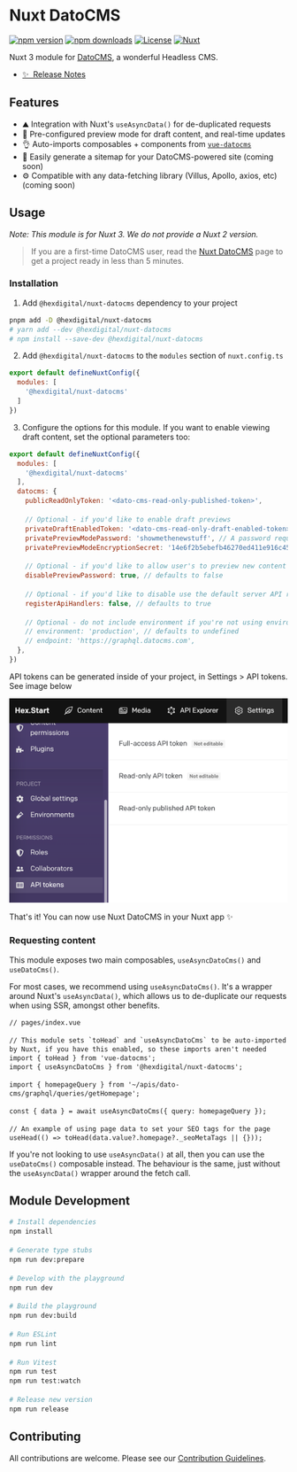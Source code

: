 # Nuxt DatoCMS

[![npm version][npm-version-src]][npm-version-href]
[![npm downloads][npm-downloads-src]][npm-downloads-href]
[![License][license-src]][license-href]
[![Nuxt][nuxt-src]][nuxt-href]

Nuxt 3 module for [DatoCMS](https://datocms.com/), a wonderful Headless CMS.

- [✨ &nbsp;Release Notes](/CHANGELOG.md)
<!-- - [🏀 Online playground](https://stackblitz.com/github/hex-digital/nuxt-datocms?file=playground%2Fapp.vue) -->
<!-- - [📖 &nbsp;Documentation](https://example.com) -->

## Features

- ⛰ Integration with Nuxt's `useAsyncData()` for de-duplicated requests
- 🌲 Pre-configured preview mode for draft content, and real-time updates
- 👌 Auto-imports composables + components from [`vue-datocms`](https://github.com/datocms/vue-datocms)
- 🧭 Easily generate a sitemap for your DatoCMS-powered site (coming soon)
- ⚙️ Compatible with any data-fetching library (Villus, Apollo, axios, etc) (coming soon)

## Usage

_Note: This module is for Nuxt 3. We do not provide a Nuxt 2 version._

> If you are a first-time DatoCMS user, read the [Nuxt DatoCMS](https://www.datocms.com/cms/nuxtjs-cms) page 
> to get a project ready in less than 5 minutes.

### Installation

1. Add `@hexdigital/nuxt-datocms` dependency to your project

```bash
pnpm add -D @hexdigital/nuxt-datocms
# yarn add --dev @hexdigital/nuxt-datocms
# npm install --save-dev @hexdigital/nuxt-datocms
```

2. Add `@hexdigital/nuxt-datocms` to the `modules` section of `nuxt.config.ts`

```js
export default defineNuxtConfig({
  modules: [
    '@hexdigital/nuxt-datocms'
  ]
})
```

3. Configure the options for this module. If you want to enable viewing draft content, set the optional parameters too:

```js
export default defineNuxtConfig({
  modules: [
    '@hexdigital/nuxt-datocms'
  ],
  datocms: {
    publicReadOnlyToken: '<dato-cms-read-only-published-token>',

    // Optional - if you'd like to enable draft previews
    privateDraftEnabledToken: '<dato-cms-read-only-draft-enabled-token>',
    privatePreviewModePassword: 'showmethenewstuff', // A password required to enable draft previews
    privatePreviewModeEncryptionSecret: '14e6f2b5ebefb46270ed411e916c452a377c70f5d548cb6b672ec40d7e1ab8ef', // A hash that is stored on the User's device once draft is enabled, to prove it's legitimate. Change this to turn-off all currently active draft previews

    // Optional - if you'd like to allow user's to preview new content without needing to enter a password (beta documentation that's open for feedback, for example).
    disablePreviewPassword: true, // defaults to false
    
    // Optional - if you'd like to disable use the default server API routes for draft preview
    registerApiHandlers: false, // defaults to true
    
    // Optional - do not include environment if you're not using environments, and usually no need to include endpoint either
    // environment: 'production', // defaults to undefined
    // endpoint: 'https://graphql.datocms.com',
  },
})
```

API tokens can be generated inside of your project, in Settings > API tokens. See image below

![img.png](img.png)

That's it! You can now use Nuxt DatoCMS in your Nuxt app ✨

### Requesting content

This module exposes two main composables, `useAsyncDatoCms()` and `useDatoCms()`.

For most cases, we recommend using `useAsyncDatoCms()`. It's a wrapper around Nuxt's `useAsyncData()`, which allows
us to de-duplicate our requests when using SSR, amongst other benefits.

```
// pages/index.vue

// This module sets `toHead` and `useAsyncDatoCms` to be auto-imported by Nuxt, if you have this enabled, so these imports aren't needed
import { toHead } from 'vue-datocms';
import { useAsyncDatoCms } from '@hexdigital/nuxt-datocms';

import { homepageQuery } from '~/apis/dato-cms/graphql/queries/getHomepage';

const { data } = await useAsyncDatoCms({ query: homepageQuery });

// An example of using page data to set your SEO tags for the page
useHead(() => toHead(data.value?.homepage?._seoMetaTags || {}));
```

If you're not looking to use `useAsyncData()` at all, then you can use the `useDatoCms()` composable instead. The
behaviour is the same, just without the `useAsyncData()` wrapper around the fetch call.

## Module Development

```bash
# Install dependencies
npm install

# Generate type stubs
npm run dev:prepare

# Develop with the playground
npm run dev

# Build the playground
npm run dev:build

# Run ESLint
npm run lint

# Run Vitest
npm run test
npm run test:watch

# Release new version
npm run release
```

## Contributing

All contributions are welcome. Please see our [Contribution Guidelines](./CONTRIBUTING.md).

<!-- Badges -->
[npm-version-src]: https://img.shields.io/npm/v/@hexdigital/nuxt-datocms/latest.svg?style=flat&colorA=18181B&colorB=28CF8D
[npm-version-href]: https://npmjs.com/package/@hexdigital/nuxt-datocms

[npm-downloads-src]: https://img.shields.io/npm/dm/@hexdigital/nuxt-datocms.svg?style=flat&colorA=18181B&colorB=28CF8D
[npm-downloads-href]: https://npmjs.com/package/@hexdigital/nuxt-datocms

[license-src]: https://img.shields.io/npm/l/@hexdigital/nuxt-datocms.svg?style=flat&colorA=18181B&colorB=28CF8D
[license-href]: https://npmjs.com/package/@hexdigital/nuxt-datocms

[nuxt-src]: https://img.shields.io/badge/Nuxt-18181B?logo=nuxt.js
[nuxt-href]: https://nuxt.com
